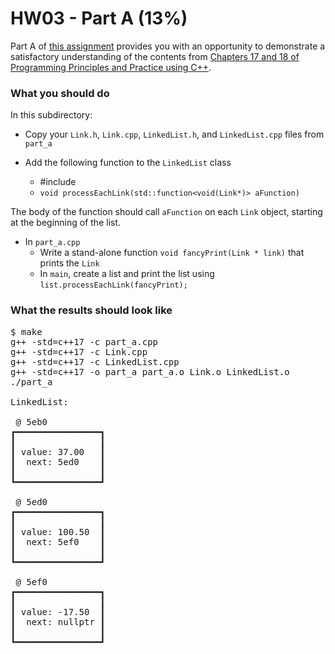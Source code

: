 # HW03 - Part A (13%)

Part A of [this assignment](../README.md) provides you with an opportunity to demonstrate a satisfactory understanding of the contents from [Chapters 17 and 18 of Programming Principles and Practice using C++][textbook].


### What you should do

In this subdirectory:

* Copy your `Link.h`, `Link.cpp`, `LinkedList.h`, and `LinkedList.cpp` files from `part_a`

* Add the following function to the `LinkedList` class
  - #include <functional>
  - `void processEachLink(std::function<void(Link*)> aFunction)`

The body of the function should call `aFunction` on each `Link` object, starting at the beginning of the list.


* In `part_a.cpp`
  - Write a stand-alone function `void fancyPrint(Link * link)` that prints the `Link`
  - In `main`, create a list and print the list using `list.processEachLink(fancyPrint);`




### What the results should look like

<pre>$ make
g++ -std=c++17 -c part_a.cpp
g++ -std=c++17 -c Link.cpp
g++ -std=c++17 -c LinkedList.cpp
g++ -std=c++17 -o part_a part_a.o Link.o LinkedList.o
./part_a

LinkedList:

 @ 5eb0
┏━━━━━━━━━━━━━━━━┓
┃                ┃
┃ value: 37.00   ┃
┃  next: 5ed0    ┃
┃                ┃
┗━━━━━━━━━━━━━━━━┛

 @ 5ed0
┏━━━━━━━━━━━━━━━━┓
┃                ┃
┃ value: 100.50  ┃
┃  next: 5ef0    ┃
┃                ┃
┗━━━━━━━━━━━━━━━━┛

 @ 5ef0
┏━━━━━━━━━━━━━━━━┓
┃                ┃
┃ value: -17.50  ┃
┃  next: nullptr ┃
┃                ┃
┗━━━━━━━━━━━━━━━━┛

</pre>



[textbook]: https://learning.oreilly.com/library/view/programming-principles-and/9780133796759/ch10.xhtml#ch10

